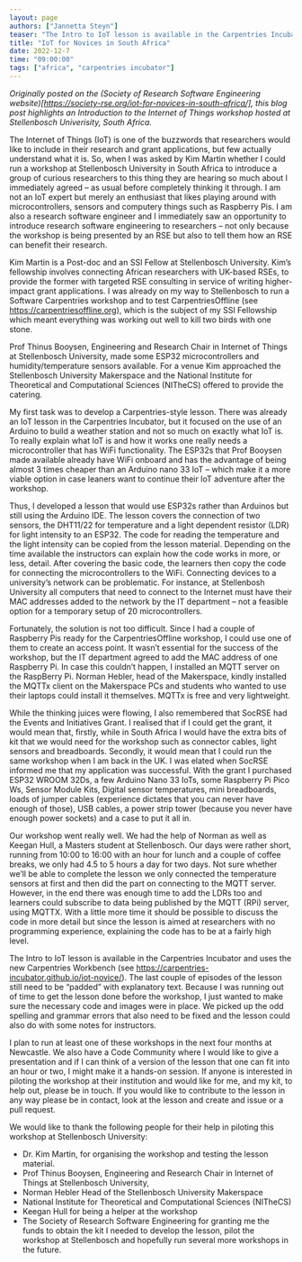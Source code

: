 ```yaml
---
layout: page
authors: ["Jannetta Steyn"]
teaser: "The Intro to IoT lesson is available in the Carpentries Incubator and uses the new Carpentries Workbench."
title: "IoT for Novices in South Africa"
date: 2022-12-7
time: "09:00:00"
tags: ["africa", "carpentries incubator"]
---
```

*Originally posted on the (Society of Research Software Engineering website)[https://society-rse.org/iot-for-novices-in-south-africa/], 
this blog post highlights an Introduction to the Internet of Things workshop hosted 
at Stellenbosch Univerisity, South Africa.* 

The Internet of Things (IoT) is one of the buzzwords that researchers would like to include in their research and grant applications, 
but few actually understand what it is. So, when I was asked by Kim Martin whether I could run a workshop at Stellenbosch University in 
South Africa to introduce a group of curious researchers to this thing they are hearing so much about I immediately agreed – as usual 
before completely thinking it through. I am not an IoT expert but merely an enthusiast that likes playing around with microcontrollers, 
sensors and computery things such as Raspberry Pis. I am also a research software engineer and I immediately saw an opportunity to introduce 
research software engineering to researchers – not only because the workshop is being presented by an RSE but also to tell them how an RSE 
can benefit their research.

Kim Martin is a Post-doc and an SSI Fellow at Stellenbosch University. Kim’s fellowship involves connecting African researchers with 
UK-based RSEs, to provide the former with targeted RSE consulting in service of writing higher-impact grant applications. I was already 
on my way to Stellenbosch to run a Software Carpentries workshop and to test CarpentriesOffline (see https://carpentriesoffline.org), 
which is the subject of my SSI Fellowship which meant everything was working out well to kill two birds with one stone.

Prof Thinus Booysen, Engineering and Research Chair in Internet of Things at Stellenbosch University, made some ESP32 microcontrollers 
and humidity/temperature sensors available. For a venue Kim approached the Stellenbosch University Makerspace and the National Institute 
for Theoretical and Computational Sciences (NITheCS) offered to provide the catering.

My first task was to develop a Carpentries-style lesson. There was already an IoT lesson in the Carpentries Incubator, but it focused on 
the use of an Arduino to build a weather station and not so much on exactly what IoT is. To really explain what IoT is and how it works 
one really needs a microcontroller that has WiFi functionality. The ESP32s that Prof Booysen made available already have WiFi onboard and 
has the advantage of being almost 3 times cheaper than an Arduino nano 33 IoT – which make it a more viable option in case leaners want to 
continue their IoT adventure after the workshop.

Thus, I developed a lesson that would use ESP32s rather than Arduinos but still using the Arduino IDE. The lesson covers the connection of 
two sensors, the DHT11/22 for temperature and a light dependent resistor (LDR) for light intensity to an ESP32. The code for reading the 
temperature and the light intensity can be copied from the lesson material. Depending on the time available the instructors can explain how 
the code works in more, or less, detail. After covering the basic code, the learners then copy the code for connecting the microcontrollers 
to the WiFi. Connecting devices to a university’s network can be problematic. For instance, at Stellenbosh University all computers that need 
to connect to the Internet must have their MAC addresses added to the network by the IT department – not a feasible option for a temporary 
setup of 20 microcontrollers.

Fortunately, the solution is not too difficult. Since I had a couple of Raspberry Pis ready for the CarpentriesOffline workshop, I could use 
one of them to create an access point. It wasn’t essential for the success of the workshop, but the IT department agreed to add the MAC address 
of one Raspberry Pi. In case this couldn’t happen, I installed an MQTT server on the RaspBerry Pi. Norman Hebler, head of the Makerspace, kindly 
installed the MQTTx client on the Makerspace PCs and students who wanted to use their laptops could install it themselves. MQTTx is free and 
very lightweight.

While the thinking juices were flowing, I also remembered that SocRSE had the Events and Initiatives Grant. I realised that if I could get the 
grant, it would mean that, firstly, while in South Africa I would have the extra bits of kit that we would need for the workshop such as connector 
cables, light sensors and breadboards. Secondly, it would mean that I could run the same workshop when I am back in the UK. I was elated when SocRSE 
informed me that my application was successful. With the grant I purchased ESP32 WROOM 32Ds, a few Arduino Nano 33 IoTs, some Raspberry Pi Pico Ws, 
Sensor Module Kits, Digital sensor temperatures, mini breadboards, loads of jumper cables (experience dictates that you can never have enough of 
those), USB cables, a power strip tower (because you never have enough power sockets) and a case to put it all in.

Our workshop went really well. We had the help of Norman as well as Keegan Hull, a Masters student at Stellenbosch. Our days were rather short, 
running from 10:00 to 16:00 with an hour for lunch and a couple of coffee breaks, we only had 4.5 to 5 hours a day for two days. Not sure whether 
we’ll be able to complete the lesson we only connected the temperature sensors at first and then did the part on connecting to the MQTT server. 
However, in the end there was enough time to add the LDRs too and learners could subscribe to data being published by the MQTT (RPi) server, 
using MQTTX. With a little more time it should be possible to discuss the code in more detail but since the lesson is aimed at researchers with 
no programming experience, explaining the code has to be at a fairly high level.

The Intro to IoT lesson is available in the Carpentries Incubator and uses the new Carpentries Workbench 
(see https://carpentries-incubator.github.io/iot-novice/). The last couple of episodes of the lesson still need to be “padded” with explanatory text. 
Because I was running out of time to get the lesson done before the workshop, I just wanted to make sure the necessary code and images were in place. 
We picked up the odd spelling and grammar errors that also need to be fixed and the lesson could also do with some notes for instructors.

I plan to run at least one of these workshops in the next four months at Newcastle. We also have a Code Community where I would like to give a 
presentation and if I can think of a version of the lesson that one can fit into an hour or two, I might make it a hands-on session. If anyone is 
interested in piloting the workshop at their institution and would like for me, and my kit, to help out, please be in touch. If you would like to 
contribute to the lesson in any way please be in contact, look at the lesson and create and issue or a pull request.

We would like to thank the following people for their help in piloting this workshop at Stellenbosch University:

- Dr. Kim Martin, for organising the workshop and testing the lesson material.
- Prof Thinus Booysen, Engineering and Research Chair in Internet of Things at Stellenbosch University,
- Norman Hebler Head of the Stellenbosch University Makerspace
- National Institute for Theoretical and Computational Sciences (NITheCS)
- Keegan Hull for being a helper at the workshop
- The Society of Research Software Engineering for granting me the funds to obtain the kit I needed to develop the lesson, pilot the workshop at Stellenbosch and hopefully run several more workshops in the future.
